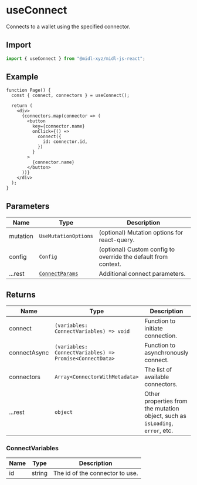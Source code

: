 # useConnect

Connects to a wallet using the specified connector.

## Import

```ts
import { useConnect } from "@midl-xyz/midl-js-react";
```

## Example

```tsx
function Page() {
  const { connect, connectors } = useConnect();

  return (
    <div>
      {connectors.map(connector => (
        <button
          key={connector.name}
          onClick={() =>
            connect({
              id: connector.id,
            })
          }
        >
          {connector.name}
        </button>
      ))}
    </div>
  );
}
```

## Parameters

| Name     | Type                                                   | Description                                                    |
| -------- | ------------------------------------------------------ | -------------------------------------------------------------- |
| mutation | `UseMutationOptions`                                   | (optional) Mutation options for react-query.                   |
| config   | `Config`                                               | (optional) Custom config to override the default from context. |
| ...rest  | [`ConnectParams`](../actions/connect.md#connectparams) | Additional connect parameters.                                 |

## Returns

| Name         | Type                                                    | Description                                                                   |
| ------------ | ------------------------------------------------------- | ----------------------------------------------------------------------------- |
| connect      | `(variables: ConnectVariables) => void`                 | Function to initiate connection.                                              |
| connectAsync | `(variables: ConnectVariables) => Promise<ConnectData>` | Function to asynchronously connect.                                           |
| connectors   | `Array<ConnectorWithMetadata>`                          | The list of available connectors.                                             |
| ...rest      | `object`                                                | Other properties from the mutation object, such as `isLoading`, `error`, etc. |

### ConnectVariables

| Name | Type   | Description                     |
| ---- | ------ | ------------------------------- |
| id   | string | The id of the connector to use. |


